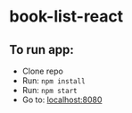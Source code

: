 # book-list-react

## To run app:

* Clone repo
* Run: ```npm install```
* Run: ```npm start```
* Go to: <localhost:8080>
